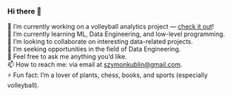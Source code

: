 ### Hi there 👋

<!--
**skublin/skublin** is a ✨ _special_ ✨ repository because its `README.md` (this file) appears on your GitHub profile.
-->

🔭 I’m currently working on a volleyball analytics project — [check it out](https://vbmetrics.com/)!  
🌱 I’m currently learning ML, Data Engineering, and low-level programming.  
👯 I’m looking to collaborate on interesting data-related projects.  
🤔 I’m seeking opportunities in the field of Data Engineering.  
💬 Feel free to ask me anything you’d like.  
📫 How to reach me: via email at [szymonkublin@gmail.com](mailto:szymonkublin@gmail.com).  
⚡ Fun fact: I’m a lover of plants, chess, books, and sports (especially volleyball).
